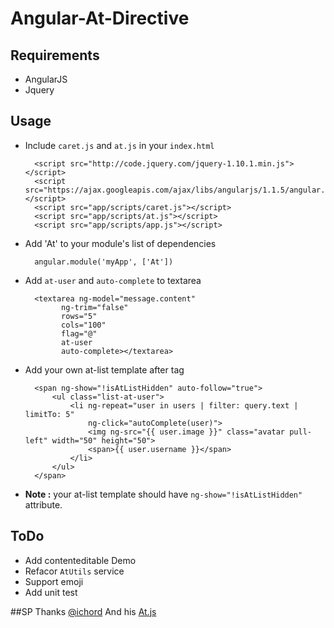 Angular-At-Directive
====================

## Requirements

+ AngularJS
+ Jquery

## Usage

+ Include `caret.js` and `at.js` in your `index.html`

        <script src="http://code.jquery.com/jquery-1.10.1.min.js"></script>
        <script src="https://ajax.googleapis.com/ajax/libs/angularjs/1.1.5/angular.min.js"></script>
        <script src="app/scripts/caret.js"></script>
        <script src="app/scripts/at.js"></script>
        <script src="app/scripts/app.js"></script>

+ Add 'At' to your module's list of dependencies

        angular.module('myApp', ['At'])

+ Add `at-user` and `auto-complete` to textarea

        <textarea ng-model="message.content"
              ng-trim="false"
              rows="5"
              cols="100"  
              flag="@"
              at-user
              auto-complete></textarea>

+ Add your own at-list template after <Textara> tag

        <span ng-show="!isAtListHidden" auto-follow="true">
            <ul class="list-at-user">
                <li ng-repeat="user in users | filter: query.text | limitTo: 5"
                    ng-click="autoComplete(user)">
                    <img ng-src="{{ user.image }}" class="avatar pull-left" width="50" height="50">
                    <span>{{ user.username }}</span>
                </li>
            </ul>
        </span>

+ **Note :** your at-list template should have `ng-show="!isAtListHidden"` attribute.

## ToDo

+ Add contenteditable Demo
+ Refacor `AtUtils` service
+ Support emoji
+ Add unit test

##SP Thanks
[@ichord](https://github.com/ichord) And his [At.js](https://github.com/ichord/At.js)

